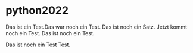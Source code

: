 # python2022

Das ist ein Test.Das war noch ein Test. Das ist noch ein Satz.
Jetzt kommt noch ein Test. Das ist noch ein Test.

Das ist noch ein Test Test.
